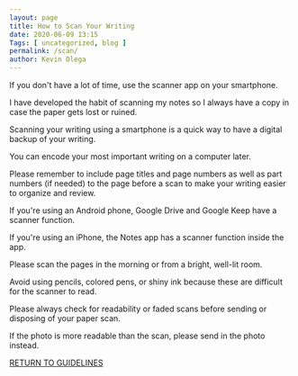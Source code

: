 ```yaml
--- 
layout: page 
title: How to Scan Your Writing
date: 2020-06-09 13:15
Tags: [ uncategorized, blog ]
permalink: /scan/ 
author: Kevin Olega 
--- 
```


If you don't have a lot of time, use the scanner app on your smartphone.

I have developed the habit of scanning my notes so I always have a copy in case the paper gets lost or ruined.

Scanning your writing using a smartphone is a quick way to have a digital backup of your writing.

You can encode your most important writing on a computer later.

Please remember to include page titles and page numbers as well as part numbers (if needed) to the page before a scan to make your writing easier to organize and review.

If you're using an Android phone, Google Drive and Google Keep have a scanner function.

If you're using an iPhone, the Notes app has a scanner function inside the app.

Please scan the pages in the morning or from a bright, well-lit room.

Avoid using pencils, colored pens, or shiny ink because these are difficult for the scanner to read.

Please always check for readability or faded scans before sending or disposing of your paper scan.

If the photo is more readable than the scan, please send in the photo instead.


<a href="https://callcentertrainingtips.com/6wlguide/" class="button focus">RETURN TO GUIDELINES</a>
